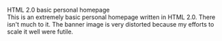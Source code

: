 HTML 2.0 basic personal homepage  
This is an extremely basic personal homepage written in HTML 2.0. There isn't much to it. The banner image is very distorted because my efforts to scale it well were futile.
